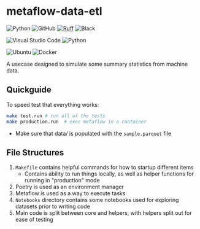 # metaflow-data-etl

<img alt="Python" src="https://img.shields.io/badge/python-3.12-blue.svg" /> </a>
<img alt="GitHub" src="https://img.shields.io/github/license/huggingface/transformers.svg?color=blue"> </a>
[![Ruff](https://img.shields.io/endpoint?url=https://raw.githubusercontent.com/astral-sh/ruff/main/assets/badge/v2.json)](https://github.com/astral-sh/ruff)
![Black](https://img.shields.io/badge/code%20style-black-000000.svg)


[black]: http://github.com/psf/black
[black-shield]: https://img.shields.io/badge/code%20style-black-black.svg?style=for-the-badge&labelColor=gray

![Visual Studio Code](https://img.shields.io/badge/Visual%20Studio%20Code-0078d7.svg?style=for-the-badge&logo=visual-studio-code&logoColor=white)  ![Python](https://img.shields.io/badge/python-3670A0?style=for-the-badge&logo=python&logoColor=ffdd54) 

![Ubuntu](https://img.shields.io/badge/Ubuntu-E95420?style=for-the-badge&logo=ubuntu&logoColor=white) ![Docker](https://img.shields.io/badge/docker-%230db7ed.svg?style=for-the-badge&logo=docker&logoColor=white)


A usecase designed to simulate some summary statistics from machine data. 

## Quickguide

To speed test that everything works:

```bash
make test.run # run all of the tests
make production.run  # exec metaflow in a container
```

* Make sure that data/ is populated with the `sample.parquet` file

## File Structures

1. `Makefile` contains helpful commands for how to startup different items
    * Contains ability to run things locally, as well as helper functions for running in "production" mode
2. Poetry is used as an environment manager
3. Metaflow is used as a way to execute tasks
4. `Notebooks` directory contains some notebooks used for exploring datasets prior to writing code
5. Main code is split between core and helpers, with helpers split out for ease of testing
